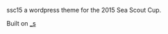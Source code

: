 ssc15
a wordpress theme for the 2015 Sea Scout Cup. 

Built on <a href="https://github.com/automattic/_s">_s</a> 
